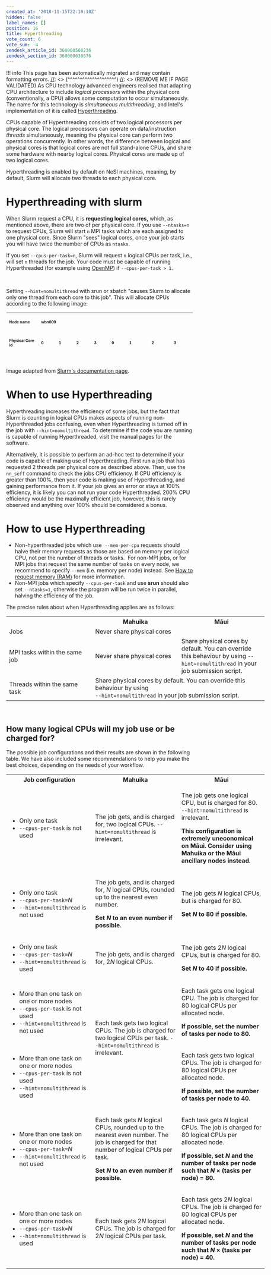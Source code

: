 ```yaml
---
created_at: '2018-11-15T22:10:10Z'
hidden: false
label_names: []
position: 16
title: Hyperthreading
vote_count: 6
vote_sum: -4
zendesk_article_id: 360000568236
zendesk_section_id: 360000030876
---
```



[//]: <> (REMOVE ME IF PAGE VALIDATED)
[//]: <> (vvvvvvvvvvvvvvvvvvvv)
!!! info
    This page has been automatically migrated and may contain formatting errors.
[//]: <> (^^^^^^^^^^^^^^^^^^^^)
[//]: <> (REMOVE ME IF PAGE VALIDATED)
As CPU technology advanced engineers realised that adapting CPU
architecture to include *logical* *processors* within the physical core
(conventionally, a CPU) allows some computation to occur simultaneously.
The name for this technology is *simultaneous multithreading*, and
Intel's implementation of it is called
[Hyperthreading](https://en.wikipedia.org/wiki/Hyper-threading).

CPUs capable of Hyperthreading consists of two logical processors per
physical core. The logical processors can operate on data/instruction
*threads* simultaneously, meaning the physical core can perform two
operations concurrently. In other words, the difference between logical
and physical cores is that logical cores are not full stand-alone CPUs,
and share some hardware with nearby logical cores. Physical cores are
made up of two logical cores.

Hyperthreading is enabled by default on NeSI machines, meaning, by
default, Slurm will allocate two threads to each physical core. 

# Hyperthreading with slurm

When Slurm request a CPU, it is **requesting logical cores,** which, as
mentioned above, there are two of per physical core. If you use
`--ntasks=n` to request CPUs, Slurm will start `n` MPI tasks which are
each assigned to one physical core. Since Slurm "sees" logical cores,
once your job starts you will have twice the number of CPUs as `ntasks`.

If you set `--cpus-per-task=n`, Slurm will request `n` logical CPUs per
task, i.e., will set `n` threads for the job. Your code must be capable
of running Hyperthreaded (for example using
[OpenMP](https://support.nesi.org.nz/hc/en-gb/articles/360001070496)) if
`--cpus-per-task > 1`.

 

Setting `--hint=nomultithread` with srun or sbatch "causes Slurm to
allocate only one thread from each core to this job". This will allocate
CPUs according to the following image:

<table style="height: 132px;" data-border="1" width="591"
data-cellspacing="0" data-cellpadding="3">
<tbody>
<tr class="odd" style="height: 22px;">
<td style="height: 22px; width: 164.389px"
data-bgcolor="#e0e0e0"><p><font size="1"><strong>Node
name</strong></font></p></td>
<td colspan="16" style="height: 22px; width: 403.878px"
data-bgcolor="#e0e0e0"><p><font size="1"><strong>wbn009</strong></font></p></td>
</tr>
<tr class="even" style="height: 22px;">
<td style="height: 22px; width: 164.389px"
data-bgcolor="#e0e0e0"><p><font size="1"><strong>Physical Core
id</strong></font></p></td>
<td colspan="2" style="height: 22px; width: 37.2727px"
data-bgcolor="#e0e0e0"><p><font size="1"><strong>0</strong></font></p></td>
<td colspan="2" style="height: 22px; width: 37.2727px"
data-bgcolor="#e0e0e0"><p><font size="1"><strong>1</strong></font></p></td>
<td colspan="2" style="height: 22px; width: 37.2727px"
data-bgcolor="#e0e0e0"><p><font size="1"><strong>2</strong></font></p></td>
<td colspan="2" style="height: 22px; width: 37.2727px"
data-bgcolor="#e0e0e0"><p><font size="1"><strong>3</strong></font></p></td>
<td colspan="2" style="height: 22px; width: 37.2727px"
data-bgcolor="#e0e0e0"><p><font size="1"><strong>0</strong></font></p></td>
<td colspan="2" style="height: 22px; width: 47.358px"
data-bgcolor="#e0e0e0"><p><font size="1"><strong>1</strong></font></p></td>
<td colspan="2" style="height: 22px; width: 47.358px"
data-bgcolor="#e0e0e0"><p><font size="1"><strong>2</strong></font></p></td>
<td colspan="2" style="height: 22px; width: 46.4347px"
data-bgcolor="#e0e0e0"><p><font size="1"><strong>3</strong></font></p></td>
</tr>
<tr class="odd" style="height: 22px;">
<td style="height: 22px; width: 164.389px"
data-bgcolor="#e0e0e0"><p><font size="1"><strong>Logical CPU
id</strong></font></p></td>
<td style="height: 22px; width: 13.1818px"
data-bgcolor="#e0e0e0"><p><font size="1"><strong>0</strong></font></p></td>
<td style="height: 22px; width: 13.1818px"
data-bgcolor="#e0e0e0"><p><font size="1"><strong>1</strong></font></p></td>
<td style="height: 22px; width: 13.1818px"
data-bgcolor="#e0e0e0"><p><font size="1"><strong>2</strong></font></p></td>
<td style="height: 22px; width: 13.1818px"
data-bgcolor="#e0e0e0"><p><font size="1"><strong>3</strong></font></p></td>
<td style="height: 22px; width: 13.1818px"
data-bgcolor="#e0e0e0"><p><font size="1"><strong>4</strong></font></p></td>
<td style="height: 22px; width: 13.1818px"
data-bgcolor="#e0e0e0"><p><font size="1"><strong>5</strong></font></p></td>
<td style="height: 22px; width: 13.1818px"
data-bgcolor="#e0e0e0"><p><font size="1"><strong>6</strong></font></p></td>
<td style="height: 22px; width: 13.1818px"
data-bgcolor="#e0e0e0"><p><font size="1"><strong>7</strong></font></p></td>
<td style="height: 22px; width: 13.1818px"
data-bgcolor="#e0e0e0"><p><font size="1"><strong>8</strong></font></p></td>
<td style="height: 22px; width: 13.1818px"
data-bgcolor="#e0e0e0"><p><font size="1"><strong>9</strong></font></p></td>
<td style="height: 22px; width: 18.2244px"
data-bgcolor="#e0e0e0"><p><font size="1"><strong>10</strong></font></p></td>
<td style="height: 22px; width: 18.2244px"
data-bgcolor="#e0e0e0"><p><font size="1"><strong>11</strong></font></p></td>
<td style="height: 22px; width: 18.2244px"
data-bgcolor="#e0e0e0"><p><font size="1"><strong>12</strong></font></p></td>
<td style="height: 22px; width: 18.2244px"
data-bgcolor="#e0e0e0"><p><font size="1"><strong>13</strong></font></p></td>
<td style="height: 22px; width: 18.2244px"
data-bgcolor="#e0e0e0"><p><font size="1"><strong>14</strong></font></p></td>
<td style="height: 22px; width: 17.3011px"
data-bgcolor="#e0e0e0"><p><font size="1"><strong>15</strong></font></p></td>
</tr>
<tr class="even" style="height: 22px;">
<td style="height: 22px; width: 164.389px"
data-bgcolor="#e0e0e0"><p><font size="1"><strong>Number of Allocated
CPUs</strong></font></p></td>
<td colspan="8"
style="height: 22px; width: 181.818px"><p><font size="1">4</font></p></td>
<td colspan="8"
style="height: 22px; width: 211.151px"><p><font size="1">4</font></p></td>
</tr>
<tr class="odd" style="height: 22px;">
<td style="height: 22px; width: 164.389px"
data-bgcolor="#e0e0e0"><p><font size="1"><strong>Allocated CPU
ids</strong></font></p></td>
<td colspan="8"
style="height: 22px; width: 181.818px"><p><font size="1">0 2 4
6</font></p></td>
<td colspan="8"
style="height: 22px; width: 211.151px"><p><font size="1">8 10 12
14</font></p></td>
</tr>
</tbody>
</table>

Image adapted from [Slurm's documentation
page](https://slurm.schedmd.com/cpu_management.html).

# When to use Hyperthreading

Hyperthreading increases the efficiency of some jobs, but the fact that
Slurm is counting in logical CPUs makes aspects of running
non-Hyperthreaded jobs confusing, even when Hyperthreading is turned off
in the job with `--hint=nomultithread`. To determine if the code you are
running is capable of running Hyperthreaded, visit the manual pages for
the software.

Alternatively, it is possible to perform an ad-hoc test to determine if
your code is capable of making use of Hyperthreading. First run a job
that has requested 2 threads per physical core as described above. Then,
use the `nn_seff` command to check the jobs CPU efficiency. If CPU
efficiency is greater than 100%, then your code is making use of
Hyperthreading, and gaining performance from it. If your job gives an
error or stays at 100% efficiency, it is likely you can not run your
code Hyperthreaded. 200% CPU efficiency would be the maximally efficient
job, however, this is rarely observed and anything over 100% should be
considered a bonus.

# How to use Hyperthreading

-   Non-hyperthreaded jobs which use  `--mem-per-cpu` requests should
    halve their memory requests as those are based on memory per logical
    CPU, not per the number of threads or tasks.  For non-MPI jobs, or
    for MPI jobs that request the same number of tasks on every node, we
    recommend to specify `--mem` (i.e. memory per node) instead. See
    [How to request memory
    (RAM)](https://support.nesi.org.nz/hc/en-gb/articles/360001108756)
    for more information.
-   Non-MPI jobs which specify `--cpus-per-task` and use **srun** should
    also set `--ntasks=1`, otherwise the program will be run twice in
    parallel, halving the efficiency of the job.

The precise rules about when Hyperthreading applies are as follows:

<table style="width: 697px;">
<colgroup>
<col style="width: 33%" />
<col style="width: 33%" />
<col style="width: 33%" />
</colgroup>
<tbody>
<tr class="header">
<th style="width: 109px"> </th>
<th class="wysiwyg-text-align-center" style="width: 205px">Mahuika</th>
<th class="wysiwyg-text-align-center" style="width: 376px">Māui</th>
</tr>
&#10;<tr class="odd">
<td style="width: 109px">Jobs</td>
<td colspan="2" class="wysiwyg-text-align-center"
style="width: 581px">Never share physical cores</td>
</tr>
<tr class="even">
<td style="width: 109px">MPI tasks within the same job</td>
<td class="wysiwyg-text-align-center" style="width: 205px">Never share
physical cores</td>
<td class="wysiwyg-text-align-center" style="width: 376px">Share
physical cores by default. You can override this behaviour by using
<code>--hint=nomultithread</code> in your job submission script.</td>
</tr>
<tr class="odd">
<td style="width: 109px">Threads within the same task</td>
<td colspan="2" class="wysiwyg-text-align-center"
style="width: 581px">Share physical cores by default. You can override
this behaviour by using<br />
<code>--hint=nomultithread</code> in your job submission script.</td>
</tr>
</tbody>
</table>

 

## How many logical CPUs will my job use or be charged for?

The possible job configurations and their results are shown in the
following table. We have also included some recommendations to help you
make the best choices, depending on the needs of your workflow.

<table style="width: 697px;">
<colgroup>
<col style="width: 33%" />
<col style="width: 33%" />
<col style="width: 33%" />
</colgroup>
<tbody>
<tr class="header">
<th class="wysiwyg-text-align-center" style="width: 221px">Job
configuration</th>
<th class="wysiwyg-text-align-center" style="width: 237px">Mahuika</th>
<th class="wysiwyg-text-align-center" style="width: 232px">Māui</th>
</tr>
&#10;<tr class="odd">
<td style="width: 221px"><ul>
<li>Only one task</li>
<li><code>--cpus-per-task</code> is not used</li>
</ul></td>
<td class="wysiwyg-text-align-center" style="width: 237px">The job gets,
and is charged for, two logical CPUs. <code>--hint=nomultithread</code>
is irrelevant.</td>
<td class="wysiwyg-text-align-center" style="width: 232px"><p>The job
gets one logical CPU, but is charged for 80.<br />
<code>--hint=nomultithread</code> is irrelevant.</p>
<p><span><strong>This configuration is extremely uneconomical on Māui.
Consider using Mahuika or the Māui ancillary nodes
instead.</strong></span></p></td>
</tr>
<tr class="even">
<td style="width: 221px"><ul>
<li>Only one task</li>
<li><code>--cpus-per-task=</code><em>N</em></li>
<li><code>--hint=nomultithread</code> is not used</li>
</ul></td>
<td class="wysiwyg-text-align-center" style="width: 237px"><p>The job
gets, and is charged for, <em>N</em> logical CPUs, rounded up to the
nearest even number.</p>
<p><strong>Set <em>N</em> to an even number if
possible.</strong></p></td>
<td class="wysiwyg-text-align-center" style="width: 232px"><p>The job
gets <em>N</em> logical CPUs, but is charged for 80.</p>
<p><strong>Set <em>N</em> to 80 if possible.</strong></p></td>
</tr>
<tr class="odd">
<td style="width: 221px"><ul>
<li>Only one task</li>
<li><code>--cpus-per-task=</code><em>N</em></li>
<li><code>--hint=nomultithread</code> is used</li>
</ul></td>
<td class="wysiwyg-text-align-center" style="width: 237px">The job gets,
and is charged for, 2<em>N</em> logical CPUs.</td>
<td class="wysiwyg-text-align-center" style="width: 232px"><p>The job
gets 2<em>N</em> logical CPUs, but is charged for 80.</p>
<p><strong>Set <em>N</em> to 40 if possible.</strong></p></td>
</tr>
<tr class="even">
<td style="width: 221px"><ul>
<li>More than one task on one or more nodes</li>
<li><code>--cpus-per-task</code> is not used</li>
<li><code>--hint=nomultithread</code> is not used</li>
</ul></td>
<td rowspan="2" class="wysiwyg-text-align-center"
style="width: 237px"><p>Each task gets two logical CPUs. The job is
charged for two logical CPUs per task. <code>--hint=nomultithread</code>
is irrelevant.</p>
<p> </p></td>
<td class="wysiwyg-text-align-center" style="width: 232px"><p>Each task
gets one logical CPU. The job is charged for 80 logical CPUs per
allocated node.</p>
<p><strong>If possible, set the number of tasks per node to
80.</strong></p></td>
</tr>
<tr class="odd">
<td style="width: 221px"><ul>
<li>More than one task on one or more nodes</li>
<li><code>--cpus-per-task</code> is not used</li>
<li><code>--hint=nomultithread</code> is used</li>
</ul></td>
<td class="wysiwyg-text-align-center" style="width: 232px"><p>Each task
gets two logical CPUs. The job is charged for 80 logical CPUs per
allocated node.</p>
<p><strong>If possible, set the number of tasks per node to
40.</strong> </p></td>
</tr>
<tr class="even">
<td style="width: 221px"><ul>
<li>More than one task on one or more nodes</li>
<li><code>--cpus-per-task=</code><em>N</em></li>
<li><code>--hint=nomultithread</code> is not used</li>
</ul></td>
<td class="wysiwyg-text-align-center" style="width: 237px"><p>Each task
gets <em>N</em> logical CPUs, rounded up to the nearest even number. The
job is charged for that number of logical CPUs per task.</p>
<p><strong>Set <em>N</em> to an even number if
possible.</strong></p></td>
<td class="wysiwyg-text-align-center" style="width: 232px"><p>Each task
gets <em>N</em> logical CPUs. The job is charged for 80 logical CPUs per
allocated node.</p>
<p><strong>If possible, set <em>N</em> and the number of tasks per node
such that <em>N</em> × (tasks per node) = 80.</strong></p></td>
</tr>
<tr class="odd">
<td style="width: 221px"><ul>
<li>More than one task on one or more nodes</li>
<li><code>--cpus-per-task=</code><em>N</em></li>
<li><code>--hint=nomultithread</code> is used</li>
</ul></td>
<td class="wysiwyg-text-align-center" style="width: 237px">Each task
gets 2<em>N</em> logical CPUs. The job is charged for 2<em>N</em>
logical CPUs per task.</td>
<td class="wysiwyg-text-align-center" style="width: 232px"><p>Each task
gets 2<em>N</em> logical CPUs. The job is charged for 80 logical CPUs
per allocated node.</p>
<p><strong>If possible, set <em>N</em> and the number of tasks per node
such that <em>N</em> × (tasks per node) = 40.</strong></p></td>
</tr>
</tbody>
</table>

 
